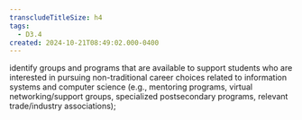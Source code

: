 ```yaml
---
transcludeTitleSize: h4
tags:
  - D3.4
created: 2024-10-21T08:49:02.000-0400
---
```

identify groups and programs that are available to support students who are interested in pursuing non-traditional career choices related to information systems and computer science (e.g., mentoring programs, virtual networking/support groups, specialized postsecondary programs, relevant trade/industry associations);